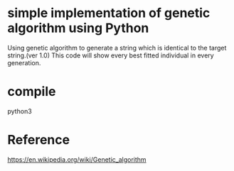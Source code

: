 # simple implementation of genetic algorithm using Python
Using genetic algorithm to generate a string which is identical to the target string.(ver 1.0)
This code will show every best fitted individual in every generation.

# compile
python3

# Reference
https://en.wikipedia.org/wiki/Genetic_algorithm
